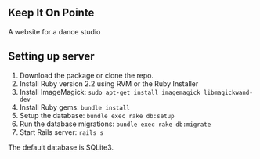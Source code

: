 ## Keep It On Pointe

A website for a dance studio

## Setting up server

1. Download the package or clone the repo.
2. Install Ruby version 2.2 using RVM or the Ruby Installer
3. Install ImageMagick: `sudo apt-get install imagemagick libmagickwand-dev`
4. Install Ruby gems: `bundle install`
5. Setup the database: `bundle exec rake db:setup`
6. Run the database migrations: `bundle exec rake db:migrate`
7. Start Rails server: `rails s`

The default database is SQLite3.
